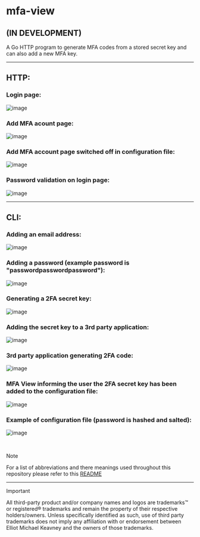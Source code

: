 # mfa-view

## (IN DEVELOPMENT)

A Go HTTP program to generate MFA codes from a stored secret key and can also add a new MFA key.

---

## HTTP:

### Login page:

![image](https://github.com/Ellwould/mfa-view/blob/main/image/login.jpg)

### Add MFA acount page:

![image](https://github.com/Ellwould/mfa-view/blob/main/image/add_MFA_account_webpage.jpg)

### Add MFA account page switched off in configuration file:

![image](https://github.com/Ellwould/mfa-view/blob/main/image/add_MFA_account_webpage_off.jpg)

### Password validation on login page:

![image](https://github.com/Ellwould/mfa-view/blob/main/image/webpage_validation_password.jpg)

---

## CLI:

### Adding an email address:

![image](https://github.com/Ellwould/mfa-view/blob/main/image/adding_user_email.jpg)

### Adding a password (example password is "passwordpasswordpassword"):

![image](https://github.com/Ellwould/mfa-view/blob/main/image/adding_user_password.jpg)

### Generating a 2FA secret key:

![image](https://github.com/Ellwould/mfa-view/blob/main/image/2FA_secret_key_validation.jpg)

### Adding the secret key to a 3rd party application:

![image](https://github.com/Ellwould/mfa-view/blob/main/image/adding_2FA_secret_key_to_3rd_party_authenticator_app.jpg)

### 3rd party application generating 2FA code:

![image](https://github.com/Ellwould/mfa-view/blob/main/image/2FA_code_generated_in_3rd_party_app.jpg)

### MFA View informing the user the 2FA secret key has been added to the configuration file:

![image](https://github.com/Ellwould/mfa-view/blob/main/image/2FA_secret_key_added_to_configuration_file.jpg)

### Example of configuration file (password is hashed and salted):

![image](https://github.com/Ellwould/mfa-view/blob/main/image/example_configuration_file.jpg)

<br>

>[!NOTE]
>For a list of abbreviations and there meanings used throughout this repository please refer to this [README](https://github.com/Ellwould/information_technology_and_telecommunication_abbreviations)

---

> [!IMPORTANT]
> All third-party product and/or company names and logos are trademarks™ or registered® trademarks and remain the property of their respective holders/owners. Unless specifically identified as such, use of third party trademarks does not imply any affiliation with or endorsement between Elliot Michael Keavney and the owners of those trademarks.
